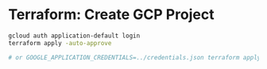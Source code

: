# Terraform: Create GCP Project

```bash
gcloud auth application-default login
terraform apply -auto-approve

# or GOOGLE_APPLICATION_CREDENTIALS=../credentials.json terraform apply -auto-approve
```
